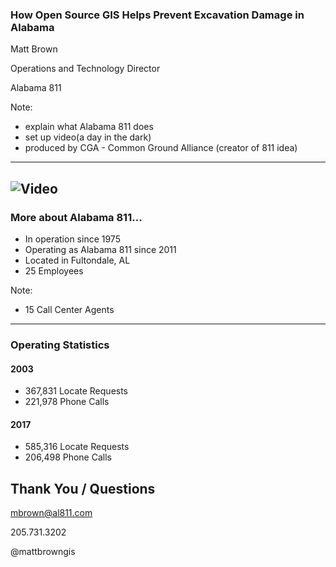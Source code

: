 ### How Open Source GIS Helps Prevent Excavation Damage in Alabama

Matt Brown

Operations and Technology Director

Alabama 811

Note:
 - explain what Alabama 811 does
 - set up video(a day in the dark)
 - produced by CGA - Common Ground Alliance (creator of 811 idea)
---
![Video](https://www.youtube.com/embed/phg5W55xCBw)
---
### More about Alabama 811...
- In operation since 1975
- Operating as Alabama 811 since 2011
- Located in Fultondale, AL
- 25 Employees

Note:
- 15 Call Center Agents

---
### Operating Statistics

#### 2003
- 367,831 Locate Requests
- 221,978 Phone Calls
#### 2017
- 585,316 Locate Requests
- 206,498 Phone Calls

## Thank You / Questions

mbrown@al811.com

205.731.3202

@mattbrowngis


